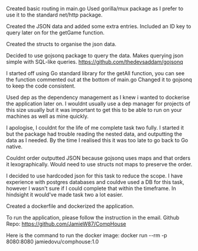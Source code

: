 Created basic routing in main.go
Used gorilla/mux package as I prefer to use it to the standard net/http package.

Created the JSON data and added some extra entries. Included an ID key to query later on for the getGame function.

Created the structs to organise the json data.

Decided to use gojsonq package to query the data. Makes querying json simple with SQL-like queries.
https://github.com/thedevsaddam/gojsonq

I started off using Go standard library for the getAll function, you can see the function commented out at the bottom of main.go
Changed it to gojsonq to keep the code consistent.

Used dep as the dependency management as I knew i wanted to dockerise the application later on.
I wouldnt usually use a dep manager for projects of this size usually but it was important to get this to be able to run
on your machines as well as mine quickly.

I apologise, I couldnt for the life of me complete task two fully. I started it but the package had trouble reading the nested data,
and outputting the data as I needed. By the time I realised this it was too late to go back to Go native.

Couldnt order outputted JSON because gojsonq uses maps and that orders it lexographically.
Would need to use structs not maps to preserve the order. 

I decided to use hardcoded json for this task to reduce the scope. I have experience with postgres databases and couldve used a DB for this task,
however I wasn't sure if I could complete that within the timeframe. In hindsight it would've made task two a lot easier.

Created a dockerfile and dockerized the application.

To run the application, please follow the instruction in the email.
Github Repo: 
https://github.com/JamieW87/CompHouse

Here is the command to run the docker image:
docker run --rm -p 8080:8080 jamiedovu/comphouse:1.0